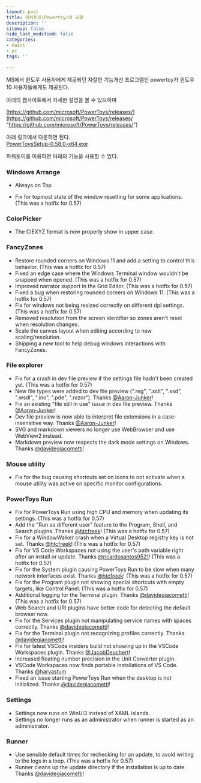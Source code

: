 ```yaml
---
layout: post
title: 파워토이(Powertoy)의 귀환
description: ''
sitemap: false
hide_last_modified: false
categories:
- maint
- pc
tags: ''

---
```

MS에서 윈도우 사용자에게 제공되던 자잘한 기능개선 프로그램인 powertoy가 윈도우10 사용자들에게도 제공된다.

아래의 웹사이트에서 자세한 설명을 볼 수 있으하며

[https://github.com/microsoft/PowerToys/releases/](https://github.com/microsoft/PowerToys/releases/ "https://github.com/microsoft/PowerToys/releases/")

아래 링크에서 다운하면 된다.  
[PowerToysSetup-0.58.0-x64.exe](https://github.com/microsoft/PowerToys/releases/download/v0.58.0/PowerToysSetup-0.58.0-x64.exe)

파워토이를 이용하면 아래의 기능을 사용할 수 있다.

### Windows Arrange

* Always on Top


* Fix for topmost state of the window resetting for some applications. (This was a hotfix for 0.57)

### ColorPicker

* The CIEXYZ format is now properly show in upper case.

### FancyZones

* Restore rounded corners on Windows 11 and add a setting to control this behavior. (This was a hotfix for 0.57)
* Fixed an edge case where the Windows Terminal window wouldn't be snapped when opened. (This was a hotfix for 0.57)
* Improved narrator support in the Grid Editor. (This was a hotfix for 0.57)
* Fixed a bug when restoring rounded corners on Windows 11. (This was a hotfix for 0.57)
* Fix for windows not being resized correctly on different dpi settings. (This was a hotfix for 0.57)
* Removed resolution from the screen identifier so zones aren't reset when resolution changes.
* Scale the canvas layout when editing according to new scaling/resolution.
* Shipping a new tool to help debug windows interactions with FancyZones.

### File explorer

* Fix for a crash in dev file preview if the settings file hadn't been created yet. (This was a hotfix for 0.57)
* New file types were added to dev file preview (".reg", ".xslt", ".xsd", ".wsdl", ".ino", ".pde", ".razor"). Thanks [@Aaron-Junker](https://github.com/Aaron-Junker)!
* Fix an existing "file still in use" issue in dev file preview. Thanks [@Aaron-Junker](https://github.com/Aaron-Junker)!
* Dev file preview is now able to interpret file extensions in a case-insensitive way. Thanks [@Aaron-Junker](https://github.com/Aaron-Junker)!
* SVG and markdown viewers no longer use WebBrowser and use WebView2 instead.
* Markdown preview now respects the dark mode settings on Windows. Thanks [@davidegiacometti](https://github.com/davidegiacometti)!

### Mouse utility

* Fix for the bug causing shortcuts set on icons to not activate when a mouse utility was active on specific monitor configurations.

### PowerToys Run

* Fix for PowerToys Run using high CPU and memory when updating its settings. (This was a hotfix for 0.57)
* Add the "Run as different user" feature to the Program, Shell, and Search plugins. Thanks [@htcfreek](https://github.com/htcfreek)! (This was a hotfix for 0.57)
* Fix for a WindowWalker crash when a Virtual Desktop registry key is not set. Thanks [@htcfreek](https://github.com/htcfreek)! (This was a hotfix for 0.57)
* Fix for VS Code Workspaces not using the user's path variable right after an install or update. Thanks [@ricardosantos9521](https://github.com/ricardosantos9521)! (This was a hotfix for 0.57)
* Fix for the System plugin causing PowerToys Run to be slow when many network interfaces exist. Thanks [@htcfreek](https://github.com/htcfreek)! (This was a hotfix for 0.57)
* Fix for the Program plugin not showing special shortcuts with empty targets, like Control Panel. (This was a hotfix for 0.57)
* Additional logging for the Terminal plugin. Thanks [@davidegiacometti](https://github.com/davidegiacometti)! (This was a hotfix for 0.57)
* Web Search and URI plugins have better code for detecting the default browser now.
* Fix for the Services plugin not manipulating service names with spaces correctly. Thanks [@davidegiacometti](https://github.com/davidegiacometti)!
* Fix for the Terminal plugin not recognizing profiles correctly. Thanks [@davidegiacometti](https://github.com/davidegiacometti)!
* Fix for latest VSCode insiders build not showing up in the VSCode Workspaces plugin. Thanks [@JacobDeuchert](https://github.com/JacobDeuchert)!
* Increased floating number precision in the Unit Converter plugin.
* VSCode Workspaces now finds portable installations of VS Code. Thanks [@harvastum](https://github.com/harvastum)
* Fixed an issue starting PowerToys Run when the desktop is not initialized. Thanks [@davidegiacometti](https://github.com/davidegiacometti)!

### Settings

* Settings now runs on WinUI3 instead of XAML islands.
* Settings no longer runs as an administrator when runner is started as an administrator.

### Runner

* Use sensible default times for rechecking for an update, to avoid writing to the logs in a loop. (This was a hotfix for 0.57)
* Runner cleans up the update directory if the installation is up to date. Thanks [@davidegiacometti](https://github.com/davidegiacometti)!